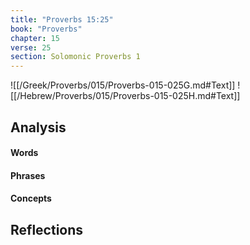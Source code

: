 ```yaml
---
title: "Proverbs 15:25"
book: "Proverbs"
chapter: 15
verse: 25
section: Solomonic Proverbs 1
---
```

![[/Greek/Proverbs/015/Proverbs-015-025G.md#Text]]
![[/Hebrew/Proverbs/015/Proverbs-015-025H.md#Text]]

## Analysis

#### Words

#### Phrases

#### Concepts

## Reflections
